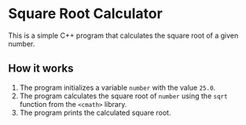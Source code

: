 # Square Root Calculator

This is a simple C++ program that calculates the square root of a given number.

## How it works

1. The program initializes a variable `number` with the value `25.0`.
2. The program calculates the square root of `number` using the `sqrt` function from the `<cmath>` library.
3. The program prints the calculated square root.
